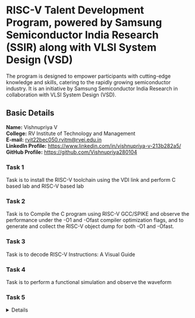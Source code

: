 # RISC-V Talent Development Program, powered by Samsung Semiconductor India Research (SSIR) along with VLSI System Design (VSD)
The program is designed to empower participants with cutting-edge knowledge and skills, catering to the rapidly growing semiconductor industry. It is an initiative by Samsung Semiconductor India Research in collaboration with VLSI System Design (VSD).

## Basic Details
**Name:** Vishnupriya V  
**College:** RV Institute of Technology and Management  
**E-mail:** rvit22bec050.rvitm@rvei.edu.in  
**Linkedln Profile:** https://www.linkedin.com/in/vishnupriya-v-213b282a5/  
**GitHub Profile:** https://github.com/Vishnupriya280104

### Task 1
Task is to install the RISC-V toolchain using the VDI link and perform C based lab and RISC-V based lab
### Task 2
Task is to Compile the C program using RISC-V GCC/SPIKE and observe the performance under the -O1 and -Ofast compiler optimization flags, and to generate and collect the RISC-V object dump for both -O1 and -Ofast.
### Task 3
Task is to decode RISC-V Instructions: A Visual Guide  
### Task 4
Task is to perform a functional simulation and observe the waveform

### Task 5
<details>
**JK Flip-Flop Implementation Using CH32V003F4U6 Microcontroller**
***Overview:***
This project implements a JK flip-flop using the CH32V003F4U6 microcontroller. The flip-flop takes J, K, and Clock inputs and toggles the Q output accordingly. The application demonstrates sequential logic design and real-time signal processing using embedded C. By utilizing the microcontroller's GPIO functionality, the JK flip-flop behavior is controlled and observed through hardware and software interactions. This project serves as an educational experiment for understanding the fundamental concepts of flip-flops, timing control, and state transitions in digital electronics. Additionally, it can be expanded for practical applications such as counters, memory elements, and sequential circuits in embedded systems.

***Cicuit Diagram:***
![vsd](https://github.com/user-attachments/assets/4273c313-239a-4f58-84bc-5fb9462c07cc)

***Components Required:***
![Screenshot 2024-08-21 022548](https://github.com/user-attachments/assets/fc2899e5-038b-45cb-8c65-7375000d9a72)

***Pin Connections:***
![Screenshot 2024-08-21 022548](https://github.com/user-attachments/assets/f06e8225-2d9a-4e0d-9b63-7835934279d1)
</details>



